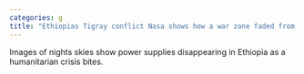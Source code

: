 ```yaml
---
categories: g
title: "Ethiopias Tigray conflict Nasa shows how a war zone faded from space"
---
```

Images of nights skies show power supplies disappearing in Ethiopia as a humanitarian crisis bites.